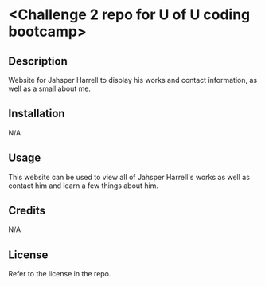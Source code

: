 # <Challenge 2 repo for U of U coding bootcamp>

## Description

Website for Jahsper Harrell to display his works and contact information, as well as a small about me.

## Installation

N/A

## Usage

This website can be used to view all of Jahsper Harrell's works as well as contact him and learn a few things about him.

## Credits

N/A

## License

Refer to the license in the repo.
